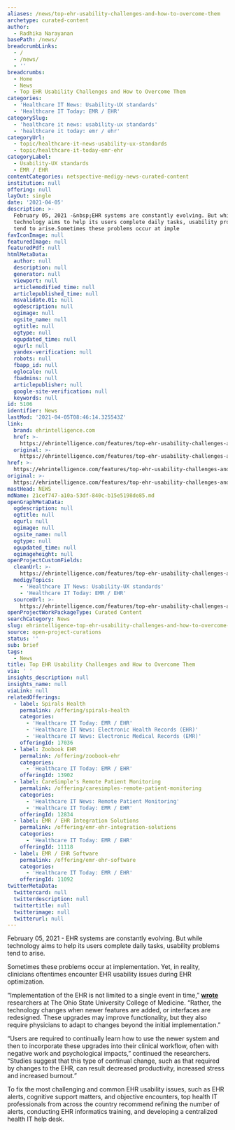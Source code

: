 ```yaml
---
aliases: /news/top-ehr-usability-challenges-and-how-to-overcome-them
archetype: curated-content
author:
  - Radhika Narayanan
basePath: /news/
breadcrumbLinks:
  - /
  - /news/
  - ''
breadcrumbs:
  - Home
  - News
  - Top EHR Usability Challenges and How to Overcome Them
categories:
  - 'Healthcare IT News: Usability-UX standards'
  - 'Healthcare IT Today: EMR / EHR'
categorySlug:
  - 'healthcare it news: usability-ux standards'
  - 'healthcare it today: emr / ehr'
categoryUrl:
  - topic/healthcare-it-news-usability-ux-standards
  - topic/healthcare-it-today-emr-ehr
categoryLabel:
  - Usability-UX standards
  - EMR / EHR
contentCategories: netspective-medigy-news-curated-content
institution: null
offering: null
layOut: single
date: '2021-04-05'
description: >-
  February 05, 2021 -&nbsp;EHR systems are constantly evolving. But while
  technology aims to help its users complete daily tasks, usability problems
  tend to arise.Sometimes these problems occur at imple
favIconImage: null
featuredImage: null
featuredPdf: null
htmlMetaData:
  author: null
  description: null
  generator: null
  viewport: null
  articlemodified_time: null
  articlepublished_time: null
  msvalidate.01: null
  ogdescription: null
  ogimage: null
  ogsite_name: null
  ogtitle: null
  ogtype: null
  ogupdated_time: null
  ogurl: null
  yandex-verification: null
  robots: null
  fbapp_id: null
  oglocale: null
  fbadmins: null
  articlepublisher: null
  google-site-verification: null
  keywords: null
id: 5106
identifier: News
lastMod: '2021-04-05T08:46:14.325543Z'
link:
  brand: ehrintelligence.com
  href: >-
    https://ehrintelligence.com/features/top-ehr-usability-challenges-and-how-to-overcome-them
  original: >-
    https://ehrintelligence.com/features/top-ehr-usability-challenges-and-how-to-overcome-them
href: >-
  https://ehrintelligence.com/features/top-ehr-usability-challenges-and-how-to-overcome-them
original: >-
  https://ehrintelligence.com/features/top-ehr-usability-challenges-and-how-to-overcome-them
mastHead: NEWS
mdName: 21cef747-a10a-53df-840c-b15e5198de85.md
openGraphMetaData:
  ogdescription: null
  ogtitle: null
  ogurl: null
  ogimage: null
  ogsite_name: null
  ogtype: null
  ogupdated_time: null
  ogimageheight: null
openProjectCustomFields:
  cleanUrl: >-
    https://ehrintelligence.com/features/top-ehr-usability-challenges-and-how-to-overcome-them
  medigyTopics:
    - 'Healthcare IT News: Usability-UX standards'
    - 'Healthcare IT Today: EMR / EHR'
  sourceUrl: >-
    https://ehrintelligence.com/features/top-ehr-usability-challenges-and-how-to-overcome-them
openProjectWorkPackageType: Curated Content
searchCategory: News
slug: ehrintelligence-top-ehr-usability-challenges-and-how-to-overcome-them
source: open-project-curations
status: ''
sub: brief
tags:
  - News
title: Top EHR Usability Challenges and How to Overcome Them
via: ' '
insights_description: null
insights_name: null
viaLink: null
relatedOfferings:
  - label: Spirals Health
    permalink: /offering/spirals-health
    categories:
      - 'Healthcare IT Today: EMR / EHR'
      - 'Healthcare IT News: Electronic Health Records (EHR)'
      - 'Healthcare IT News: Electronic Medical Records (EMR)'
    offeringId: 17036
  - label: Zoobook EHR
    permalink: /offering/zoobook-ehr
    categories:
      - 'Healthcare IT Today: EMR / EHR'
    offeringId: 13902
  - label: CareSimple's Remote Patient Monitoring
    permalink: /offering/caresimples-remote-patient-monitoring
    categories:
      - 'Healthcare IT News: Remote Patient Monitoring'
      - 'Healthcare IT Today: EMR / EHR'
    offeringId: 12834
  - label: EMR / EHR Integration Solutions
    permalink: /offering/emr-ehr-integration-solutions
    categories:
      - 'Healthcare IT Today: EMR / EHR'
    offeringId: 11118
  - label: EMR / EHR Software
    permalink: /offering/emr-ehr-software
    categories:
      - 'Healthcare IT Today: EMR / EHR'
    offeringId: 11092
twitterMetaData:
  twittercard: null
  twitterdescription: null
  twittertitle: null
  twitterimage: null
  twitterurl: null
---
```

<p>February 05, 2021 -&nbsp;EHR systems are constantly evolving. But while technology aims to help its users complete daily tasks, usability problems tend to arise.</p><p>Sometimes these problems occur at implementation. Yet, in reality, clinicians oftentimes encounter EHR usability issues during EHR optimization.</p><p>“Implementation of the EHR is not limited to a single event in time,” <a href="https://ehrintelligence.com/news/ehr-usability-issues-increase-after-implementation-and-optimization"><strong>wrote</strong></a> researchers at The Ohio State University College of Medicine. “Rather, the technology changes when&nbsp;newer features are added, or interfaces are redesigned. These upgrades may improve functionality, but they also require physicians to adapt to changes beyond the initial implementation.”</p><p>“Users are required to continually learn how to use the newer system and then to incorporate these upgrades into their clinical workflow, often with negative work and psychological impacts,” continued the researchers. “Studies suggest that this type of continual change, such as that required by changes to the EHR, can result decreased productivity, increased stress and increased burnout.”</p><p>To fix the most challenging and common EHR usability issues, such as EHR alerts, cognitive support matters, and objective encounters, top health IT professionals from across the country recommend refining the number of alerts, conducting EHR informatics training, and developing a centralized health IT help desk.</p>